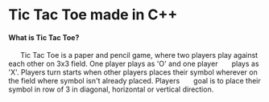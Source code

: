 # Tic Tac Toe made in C++

#### What is Tic Tac Toe?

&nbsp;&nbsp;&nbsp;&nbsp;&nbsp;&nbsp;Tic Tac Toe is a paper and pencil game, where two players play against 
each other on 3x3 field. One player plays as 'O' and one player
&nbsp;&nbsp;&nbsp;&nbsp;&nbsp;&nbsp;plays as 'X'. Players turn starts when other 
players places their symbol wherever on the field where symbol isn't already placed. Players
&nbsp;&nbsp;&nbsp;&nbsp;&nbsp;&nbsp;goal is to place their symbol in row of 3 in diagonal, 
horizontal or vertical direction.
